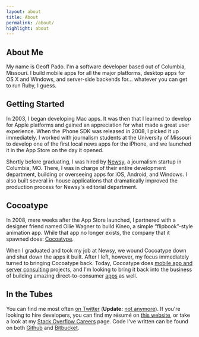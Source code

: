 ```yaml
---
layout: about
title: About
permalink: /about/
highlight: about
---
```


## About Me

My name is Geoff Pado. I'm a software developer based out of Columbia, Missouri. I build mobile apps for all the major platforms, desktop apps for OS X and Windows, and server-side backends for&hellip; whatever you can get to run Ruby, I guess.

## Getting Started
In 2003, I began developing Mac apps. It was then that I learned to develop for Apple platforms and gained an appreciation for what made a great user experience. When the iPhone SDK was released in 2008, I picked it up immediately. I worked with journalism students at the University of Missouri to develop one of the first local news apps for the iPhone, and we launched it in the App Store on the day it opened.

Shortly before graduating, I was hired by [Newsy](http://newsy.com), a journalism startup in Columbia, MO. There, I was in charge of their entire development department, building or overseeing apps for iOS, Android, and Windows. I also built several in-house applications that dramatically improved the production process for Newsy's editorial department.

## Cocoatype

In 2008, mere weeks after the App Store launched, I partnered with a designer friend named Ollie Wagner to build Kineo, a simple &ldquo;flipbook&rdquo;-style animation app. While that app no longer exists, the company that it spawned does: [Cocoatype](http://cocoatype.com).

When I graduated and took my job at Newsy, we wound Cocoatype down and shut down the apps it built. After I left, however, my focus immediately turned to bringing Cocoatype back. Today, Cocoatype does [mobile app and server consulting](http://cocoatype.com/services) projects, and I'm looking to bring it back into the business of building amazing direct-to-consumer [apps](http://cocoatype.com/apps) as well.

## In the Tubes
You can find me most often [on Twitter](http://twitter.com/Arclite) (**Update:** [not anymore](/blog/2014/11/goodbye-twitter/)). If you're looking to hire developers, you can find my r&eacute;sum&eacute; on [this website](/resume), or take a look at my [Stack Overflow Careers](http://careers.stackoverflow.com/geoffpado) page. Code I've written can be found on both [Github](https://github.com/Arclite) and [Bitbucket](https://bitbucket.org/geoffpado).
